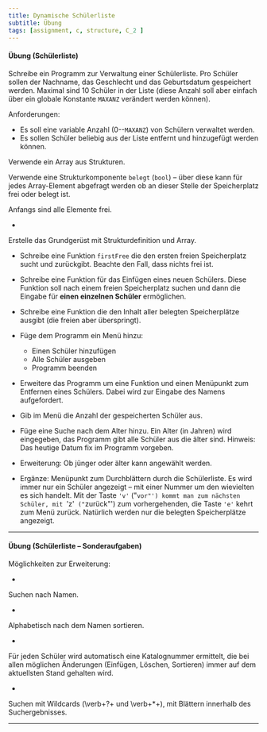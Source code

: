 ```yaml
---
title: Dynamische Schülerliste
subtitle: Übung
tags: [assignment, c, structure, C_2 ]
---
```



#### Übung (Schülerliste)

Schreibe ein Programm zur Verwaltung einer Schülerliste.
Pro Schüler sollen der Nachname, das Geschlecht und das Geburtsdatum gespeichert werden.
Maximal sind 10 Schüler in der Liste (diese Anzahl soll aber einfach über ein globale Konstante `MAXANZ` verändert werden können).

Anforderungen:

- Es soll eine variable Anzahl (0--`MAXANZ`) von Schülern verwaltet werden.
- Es sollen Schüler beliebig aus der Liste entfernt und hinzugefügt werden können.


Verwende ein Array aus Strukturen.

Verwende eine Strukturkomponente `belegt` (`bool`) – über diese kann für jedes Array-Element abgefragt werden ob an dieser Stelle der Speicherplatz frei oder belegt ist.

Anfangs sind alle Elemente frei.

- 
Erstelle das Grundgerüst mit Strukturdefinition und Array.

- Schreibe eine Funktion `firstFree` die den ersten freien Speicherplatz sucht und zurückgibt. Beachte den Fall, dass nichts frei ist.

- Schreibe eine Funktion für das Einfügen eines neuen Schülers. Diese Funktion soll nach einem freien Speicherplatz suchen und dann die Eingabe für **einen einzelnen Schüler** ermöglichen.

- Schreibe eine Funktion die den Inhalt aller belegten Speicherplätze ausgibt (die freien aber überspringt).

- Füge dem Programm ein Menü hinzu:
  - Einen Schüler hinzufügen
  - Alle Schüler ausgeben
  - Programm beenden

- Erweitere das Programm um eine Funktion und einen Menüpunkt zum Entfernen eines Schülers. Dabei wird zur Eingabe des Namens aufgefordert.

- Gib im Menü die Anzahl der gespeicherten Schüler aus.

- Füge eine Suche nach dem Alter hinzu.
  Ein Alter (in Jahren) wird eingegeben, das Programm gibt alle Schüler aus die älter sind.
  Hinweis: Das heutige Datum fix im Programm vorgeben.

- Erweiterung: Ob jünger oder älter kann angewählt werden.

- Ergänze:
  Menüpunkt zum Durchblättern durch die Schülerliste. 
  Es wird immer nur ein Schüler angezeigt – mit einer Nummer um den wievielten es sich handelt.
  Mit der Taste `'v'` ("`vor"') kommt man zum nächsten Schüler, mit `'z'` ("`zurück"') zum vorhergehenden, die Taste `'e'` kehrt zum Menü zurück.
  Natürlich werden nur die belegten Speicherplätze angezeigt.



---



#### Übung (Schülerliste  – Sonderaufgaben)

Möglichkeiten zur Erweiterung:

- 
Suchen nach Namen.

- 
Alphabetisch nach dem Namen sortieren.

- 
Für jeden Schüler wird automatisch eine Katalognummer ermittelt, die bei allen möglichen Änderungen (Einfügen, Löschen, Sortieren) immer auf dem aktuellsten Stand gehalten wird.

- 
Suchen mit Wildcards (\verb+?+ und \verb+*+), mit Blättern innerhalb des Suchergebnisses.


---



